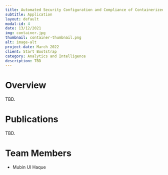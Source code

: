 ```yaml
---
title: Automated Security Configuration and Compliance of Containerized Infrastructure
subtitle: Application
layout: default
modal-id: 4
date: 13/12/2021
img: container.jpg
thumbnail: container-thumbnail.png
alt: image-alt
project-date: March 2022
client: Start Bootstrap
category: Analytics and Intelligence
description: TBD
---
```


# Overview

TBD. 

# Publications

TBD.

# Team Members

- Mubin Ul Haque